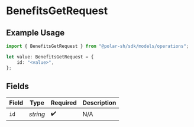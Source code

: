 # BenefitsGetRequest

## Example Usage

```typescript
import { BenefitsGetRequest } from "@polar-sh/sdk/models/operations";

let value: BenefitsGetRequest = {
    id: "<value>",
};
```

## Fields

| Field              | Type               | Required           | Description        |
| ------------------ | ------------------ | ------------------ | ------------------ |
| `id`               | *string*           | :heavy_check_mark: | N/A                |